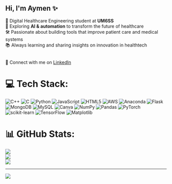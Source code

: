 ## Hi, I'm Aymen ✨

🧠 Digital Healthcare Engineering student at **UM6SS** <br/>
🤖 Exploring **AI & automation** to transform the future of healthcare  <br/>
🛠️ Passionate about building tools that improve patient care and medical systems  <br/>
📚 Always learning and sharing insights on innovation in healthtech<br/>
<br/>

🔗 Connect with me on [LinkedIn](www.linkedin.com/in/aymendibane)



# 💻 Tech Stack:
![C++](https://img.shields.io/badge/c++-%2300599C.svg?style=for-the-badge&logo=c%2B%2B&logoColor=white) ![C](https://img.shields.io/badge/c-%2300599C.svg?style=for-the-badge&logo=c&logoColor=white) ![Python](https://img.shields.io/badge/python-3670A0?style=for-the-badge&logo=python&logoColor=ffdd54) ![JavaScript](https://img.shields.io/badge/javascript-%23323330.svg?style=for-the-badge&logo=javascript&logoColor=%23F7DF1E) ![HTML5](https://img.shields.io/badge/html5-%23E34F26.svg?style=for-the-badge&logo=html5&logoColor=white) ![AWS](https://img.shields.io/badge/AWS-%23FF9900.svg?style=for-the-badge&logo=amazon-aws&logoColor=white) ![Anaconda](https://img.shields.io/badge/Anaconda-%2344A833.svg?style=for-the-badge&logo=anaconda&logoColor=white) ![Flask](https://img.shields.io/badge/flask-%23000.svg?style=for-the-badge&logo=flask&logoColor=white) ![MongoDB](https://img.shields.io/badge/MongoDB-%234ea94b.svg?style=for-the-badge&logo=mongodb&logoColor=white) ![MySQL](https://img.shields.io/badge/mysql-4479A1.svg?style=for-the-badge&logo=mysql&logoColor=white) ![Canva](https://img.shields.io/badge/Canva-%2300C4CC.svg?style=for-the-badge&logo=Canva&logoColor=white) ![NumPy](https://img.shields.io/badge/numpy-%23013243.svg?style=for-the-badge&logo=numpy&logoColor=white) ![Pandas](https://img.shields.io/badge/pandas-%23150458.svg?style=for-the-badge&logo=pandas&logoColor=white) ![PyTorch](https://img.shields.io/badge/PyTorch-%23EE4C2C.svg?style=for-the-badge&logo=PyTorch&logoColor=white) ![scikit-learn](https://img.shields.io/badge/scikit--learn-%23F7931E.svg?style=for-the-badge&logo=scikit-learn&logoColor=white) ![TensorFlow](https://img.shields.io/badge/TensorFlow-%23FF6F00.svg?style=for-the-badge&logo=TensorFlow&logoColor=white) ![Matplotlib](https://img.shields.io/badge/Matplotlib-%23ffffff.svg?style=for-the-badge&logo=Matplotlib&logoColor=black)
# 📊 GitHub Stats:
![](https://github-readme-stats.vercel.app/api?username=aymendi&theme=dark&hide_border=false&include_all_commits=false&count_private=false)<br/>
![](https://nirzak-streak-stats.vercel.app/?user=aymendi&theme=dark&hide_border=false)<br/>
![](https://github-readme-stats.vercel.app/api/top-langs/?username=aymendi&theme=dark&hide_border=false&include_all_commits=false&count_private=false&layout=compact)

---
[![](https://visitcount.itsvg.in/api?id=aymendi&icon=0&color=0)](https://visitcount.itsvg.in)

<!-- Proudly created with GPRM ( https://gprm.itsvg.in ) --> 
